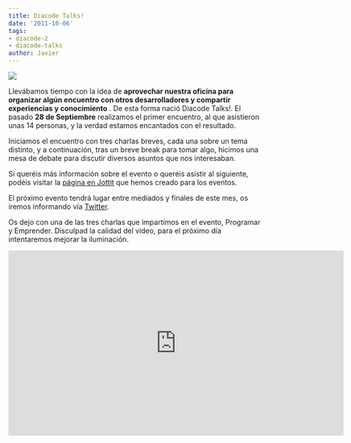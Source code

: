 ```yaml
---
title: Diacode Talks!
date: '2011-10-06'
tags:
- diacode-2
- diacode-talks
author: Javier
---
```


![](http://blog.diacode.com/wp-content/uploads/2011/10/diacode-TALKS-2.png)

Llevábamos tiempo con la idea de 
**aprovechar nuestra oficina para organizar algún encuentro con otros desarrolladores y compartir experiencias y conocimiento**
. De esta forma nació Diacode Talks!. El pasado 
**28 de Septiembre**
 realizamos el primer encuentro, al que asistieron unas 14 personas, y la verdad estamos encantados con el resultado.

Iniciamos el encuentro con tres charlas breves, cada una sobre un tema distinto, y a continuación, tras un breve break para tomar algo, hicimos una mesa de debate para discutir diversos asuntos que nos interesaban.


Si queréis más información sobre el evento o queréis asistir al siguiente, podéis visitar la 
[página en Jottit](https://diacodetalks.jottit.com/) que hemos creado para los eventos.

El próximo evento tendrá lugar entre mediados y finales de este mes, os iremos informando vía 
[Twitter](http://twitter.com/diacode).

Os dejo con una de las tres charlas que impartimos en el evento, 
Programar y Emprender. Disculpad la calidad del vídeo, para el próximo día intentaremos mejorar la iluminación.


<iframe width="666" height="368" src="http://www.youtube.com/embed/Mle1K2u06ec?hd=1" frameborder="0" allowfullscreen></iframe>
